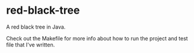 # red-black-tree
A red black tree in Java. 

Check out the Makefile for more info about how to run the project and test file that I've written.
